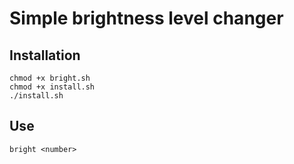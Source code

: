# Simple brightness level changer

## Installation

```shell
chmod +x bright.sh
chmod +x install.sh
./install.sh
```

## Use

```shell
bright <number>
```

